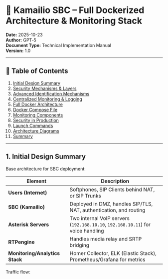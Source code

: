 # 🧭 Kamailio SBC – Full Dockerized Architecture & Monitoring Stack

**Date:** 2025-10-23  
**Author:** GPT‑5  
**Document Type:** Technical Implementation Manual  
**Version:** 1.0  

---

## 🔷 Table of Contents
1. [Initial Design Summary](#1-initial-design-summary)  
2. [Security Mechanisms & Layers](#2-security-mechanisms--layers)  
3. [Advanced Identification Mechanisms](#3-advanced-identification-mechanisms)  
4. [Centralized Monitoring & Logging](#4-centralized-monitoring--logging)  
5. [Full Docker Architecture](#5-full-docker-architecture)  
6. [Docker Compose File](#6-docker-compose-file)  
7. [Monitoring Components](#7-monitoring-components)  
8. [Security in Production](#8-security-in-production)  
9. [Launch Commands](#9-launch-commands)  
10. [Architecture Diagrams](#10-architecture-diagrams)  
11. [Summary](#11-summary)

---

## 1. Initial Design Summary

Base architecture for SBC deployment:

| Element | Description |
|----------|--------------|
| **Users (Internet)** | Softphones, SIP Clients behind NAT, or SIP Trunks |
| **SBC (Kamailio)** | Deployed in DMZ, handles SIP/TLS, NAT, authentication, and routing |
| **Asterisk Servers** | Two internal VoIP servers (`192.168.10.10`, `192.168.10.11`) for voice handling |
| **RTPengine** | Handles media relay and SRTP bridging |
| **Monitoring/Analytics Stack** | Homer Collector, ELK (Elastic Stack), Prometheus/Grafana for metrics |

Traffic flow:
